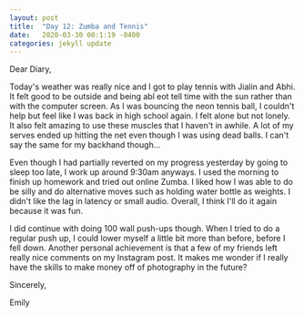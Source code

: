 ```yaml
---
layout: post
title:  "Day 12: Zumba and Tennis"
date:   2020-03-30 00:1:19 -0400
categories: jekyll update
---
```


Dear Diary,

Today's weather was really nice and I got to play tennis with Jialin and Abhi. It felt good to be outside and being abl eot tell time with the sun rather than with the computer screen. As I was bouncing the neon tennis ball, I couldn't help but feel like I was back in high school again. I felt alone but not lonely. It also felt amazing to use these muscles that I haven't in awhile. A lot of my serves ended up hitting the net even though I was using dead balls. I can't say the same for my backhand though...

Even though I had partially reverted on my progress yesterday by going to sleep too late, I work up around 9:30am anyways. I used the morning to finish up homework and tried out online Zumba. I liked how I was able to do be silly and do alternative moves such as holding water bottle as weights. I didn't like the lag in latency or small audio. Overall, I think I'll do it again because it was fun.

I did continue with doing 100 wall push-ups though. When I tried to do a regular push up, I could lower myself a little bit more than before, before I fell down. Another personal achievement is that a few of my friends left really nice comments on my Instagram post. It makes me wonder if I really have the skills to make money off of photography in the future?


Sincerely,

Emily
